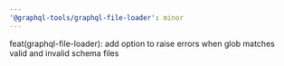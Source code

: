 ```yaml
---
'@graphql-tools/graphql-file-loader': minor
---
```


feat(graphql-file-loader): add option to raise errors when glob matches valid and invalid schema files

